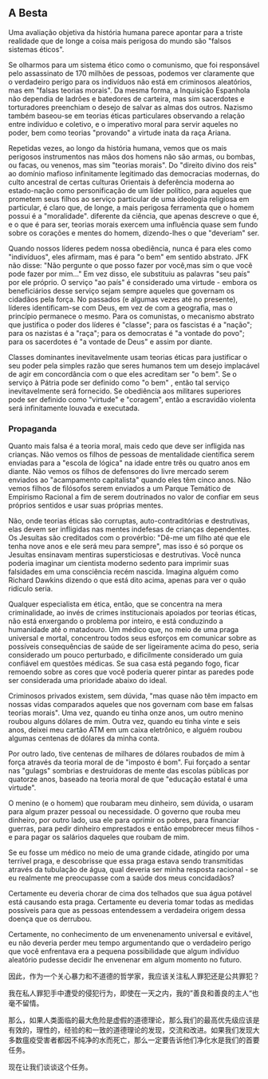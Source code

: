 ## A Besta

Uma avaliação objetiva da história humana parece apontar para a triste realidade que de longe a coisa mais perigosa do mundo são "falsos sistemas éticos".

Se olharmos para um sistema ético como o comunismo, que foi responsável pelo assassinato de 170 milhões de pessoas, podemos ver claramente que o verdadeiro perigo para os indivíduos não está em criminosos aleatórios, mas em "falsas teorias morais". Da mesma forma, a Inquisição Espanhola não dependia de ladrões e batedores de carteira, mas sim sacerdotes e torturadores preenchiam o desejo de salvar as almas dos outros. Nazismo também baseou-se em teorias éticas particulares observando a relação entre indivíduo e coletivo, e o imperativo moral para servir aqueles no poder, bem como teorias "provando" a virtude inata da raça Ariana.

Repetidas vezes, ao longo da história humana, vemos que os mais perigosos instrumentos nas mãos dos homens não são armas, ou bombas, ou facas, ou venenos, mas sim "teorias morais". Do "direito divino dos reis" ao domínio mafioso infinitamente legitimado das democracias modernas, do culto ancestral de certas culturas Orientais à deferência moderna ao estado-nação como personificação de um líder político, para aqueles que prometem seus filhos ao serviço particular de uma ideologia religiosa em particular, é claro que, de longe, a mais perigosa ferramenta que o homem possui é a "moralidade". diferente da ciência, que apenas descreve o que é, e o que é para ser, teorias morais exercem uma influência quase sem fundo sobre os corações e mentes do homem, dizendo-lhes o que "deveriam" ser.

Quando nossos líderes pedem nossa obediência, nunca é para eles como "indivíduos", eles afirmam, mas é para "o bem" em sentido abstrato. JFK não disse: "Não pergunte o que posso fazer por você,mas sim o que você pode fazer por mim..." Em vez disso, ele substituiu as palavras "seu país" por ele próprio. O serviço "ao país" é considerado uma virtude - embora os beneficiários desse serviço sejam sempre aqueles que governam os cidadãos pela força. No passados (e algumas vezes até no presente), líderes identificam-se com Deus, em vez de com a geografia, mas o princípio permanece o mesmo. Para os comunistas, o mecanismo abstrato que justifica o poder dos líderes é "classe"; para os fascistas é a "nação"; para os nazistas é a "raça"; para os democratas é "a vontade do povo"; para os sacerdotes é "a vontade de Deus" e assim por diante.

Classes dominantes inevitavelmente usam teorias éticas para justificar o seu poder pela simples razão que seres humanos tem um desejo implacável de agir em concordância com o que eles acreditam ser "o bem". Se o serviço à Pátria pode ser definido como "o bem" , então tal serviço inevitavelmente será fornecido. Se obediência aos militares superiores pode ser definido como "virtude" e "coragem", então a escravidão violenta será infinitamente louvada e executada.

### Propaganda

Quanto mais falsa é a teoria moral, mais cedo que deve ser infligida nas crianças. Não vemos os filhos de pessoas de mentalidade científica serem enviadas para a "escola de lógica" na idade entre três ou quatro anos em diante. Não vemos os filhos de defensores do livre mercado serem enviados ao "acampamento capitalista" quando eles têm cinco anos. Não vemos filhos de filósofos serem enviados a um Parque Temático de Empirismo Racional a fim de serem doutrinados no valor de confiar em seus próprios sentidos e usar suas próprias mentes.

Não, onde teorias éticas são corruptas, auto-contraditórias e destrutivas, elas devem ser infligidas nas mentes indefesas de crianças dependentes. Os Jesuítas são creditados com o provérbio: "Dê-me um filho até que ele tenha nove anos e ele será meu para sempre", mas isso é só porque os Jesuítas ensinavam mentiras supersticiosas e destrutivas. Você nunca poderia imaginar um cientista moderno sedento para imprimir suas falsidades em uma consciência recém nascida. Imagina alguém como Richard Dawkins dizendo o que está dito acima, apenas para ver o quão ridículo seria.

Qualquer especialista em ética, então, que se concentra na mera criminalidade, ao invés de crimes institucionais apoiados por teorias éticas, não está enxergando o problema por inteiro, e está conduzindo a humanidade até o matadouro. Um médico que, no meio de uma praga universal e mortal, concentrou todos seus esforços em comunicar sobre as possíveis consequências de saúde de ser ligeiramente acima do peso, seria considerado um pouco perturbado, e dificilmente considerado um guia confiável em questões médicas. Se sua casa está pegando fogo, ficar remoendo sobre as cores que você poderia querer pintar as paredes pode ser considerada uma prioridade abaixo do ideal.

Criminosos privados existem, sem dúvida, "mas quase não têm impacto em nossas vidas comparados aqueles que nos governam com base em falsas teorias morais". Uma vez, quando eu tinha onze anos, um outro menino roubou alguns dólares de mim. Outra vez, quando eu tinha vinte e seis anos, deixei meu cartão ATM em um caixa eletrônico, e alguém roubou algumas centenas de dólares da minha conta.

Por outro lado, tive centenas de milhares de dólares roubados de mim à força através da teoria moral de de "imposto é bom". Fui forçado a sentar nas "gulags" sombrias e destruidoras de mente das escolas públicas por quatorze anos, baseado na teoria moral de que "educação estatal é uma virtude".

O menino (e o homem) que roubaram meu dinheiro, sem dúvida, o usaram para algum prazer pessoal ou necessidade. O governo que rouba meu dinheiro, por outro lado, usa ele para oprimir os pobres, para financiar guerras, para pedir dinheiro emprestados e então empobrecer meus filhos - e para pagar os salários daqueles que roubam de mim.

Se eu fosse um médico no meio de uma grande cidade, atingido por uma terrível praga, e descobrisse que essa praga estava sendo transmitidas através da tubulação de água, qual deveria ser minha resposta racional - se eu realmente me preocupasse com a saúde dos meus concidadãos?

Certamente eu deveria chorar de cima dos telhados que sua água potável está causando esta praga. Certamente eu deveria tomar todas as medidas possíveis para que as pessoas entendessem a verdadeira origem dessa doença que os derrubou.

Certamente, no conhecimento de um envenenamento universal e evitável, eu não deveria perder meu tempo argumentando que o verdadeiro perigo que você enfrentava era a pequena possibilidade que algum indivíduo aleatório pudesse decidir lhe envenenar em algum momento no futuro.

因此，作为一个关心暴力和不道德的哲学家，我应该关注私人罪犯还是公共罪犯？

我在私人罪犯手中遭受的侵犯行为，即使在一天之内，我的”善良和善良的主人“也毫不留情。

那么，如果人类面临的最大危险是虚假的道德理论，那么我们的最高优先级应该是有效的，理性的，经验的和一致的道德理论的发现，交流和改进。如果我们发现大多数瘟疫受害者都因不纯净的水而死亡，那么一定要告诉他们净化水是我们的首要任务。

现在让我们谈谈这个任务。

[^12]: 或者，相反：“强迫教育是一种美德” - 我的父母被迫通过交税，我也 被迫参加。